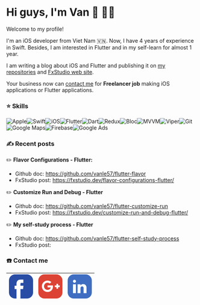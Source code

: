 # Hi guys, I'm Van 👋 :woman_technologist:

Welcome to my profile!

I'm an iOS developer from Viet Nam :vietnam:. Now, I have 4 years of experience in Swift. Besides, I am interested in Flutter and in my self-learn for almost 1 year. 

I am writing a blog about iOS and Flutter and publishing it on [my repositories](https://github.com/vanle57?tab=repositories) and [FxStudio web site](https://fxstudio.dev/).

Your business now can [contact me](https://github.com/vanle57#phone-contact-me) for **Freelancer job** making iOS applications or Flutter applications.

### :star: Skills

![Apple](https://img.shields.io/badge/-apple-black?style=for-the-badge&logo=apple)![Swift](https://img.shields.io/badge/-Swift-F05138?logo=swift&logoColor=white&style=for-the-badge)![iOS](https://img.shields.io/badge/-iOS-000000?logo=ios&logoColor=white&style=for-the-badge)![Flutter](https://img.shields.io/badge/-Flutter-02569B?logo=flutter&logoColor=white&style=for-the-badge)![Dart](https://img.shields.io/badge/-Dart-0175C2?logo=dart&logoColor=white&style=for-the-badge)![Redux](https://img.shields.io/badge/-Redux-764ABC?logo=redux&logoColor=white&style=for-the-badge)![Bloc](https://img.shields.io/badge/-blOc-brightgreen?logoColor=white&style=for-the-badge)![MVVM](https://img.shields.io/badge/-mvvm-ED1965?logoColor=white&style=for-the-badge)![Viper](https://img.shields.io/badge/-viper-FFAE33?logoColor=white&style=for-the-badge)![Git](https://img.shields.io/badge/-git-F05032?logo=git&logoColor=white&style=for-the-badge)![Google Maps](https://img.shields.io/badge/-google%20maps-4285F4?logoColor=white&style=for-the-badge&logo=google-maps)![Firebase](https://img.shields.io/badge/-firebase-FFCA28?style=for-the-badge&logo=firebase&logoColor=black)![Google Ads](https://img.shields.io/badge/-google%20ads-4285F4?logoColor=white&style=for-the-badge&logo=google-ads)

### :writing_hand: Recent posts
:pencil2: **Flavor Configurations - Flutter:**
- Github doc: https://github.com/vanle57/flutter-flavor
- FxStudio post: https://fxstudio.dev/flavor-configurations-flutter/

:pencil2: **Customize Run and Debug - Flutter**
- Github doc: https://github.com/vanle57/flutter-customize-run
- FxStudio post: https://fxstudio.dev/customize-run-and-debug-flutter/

:pencil2: **My self-study process - Flutter**
- Github doc: https://github.com/vanle57/flutter-self-study-process
- FxStudio post: 

### :phone: Contact me
| [![Facebook](https://github.com/vanle57/flutter-customize-run/blob/main/images/facebook.png)](https://www.facebook.com/van.may.750/) |    [![Gmail](https://github.com/vanle57/flutter-customize-run/blob/main/images/google.png)](mailto:lehongvan.develop@gmail.com) |  [![Linkedin](https://github.com/vanle57/flutter-customize-run/blob/main/images/linkedin.png)]()   |
| -------------------------------------------------------------------------------------------------------------------------------------------------------------------------------------------------------------------------------------------------------- | --- | --- |

